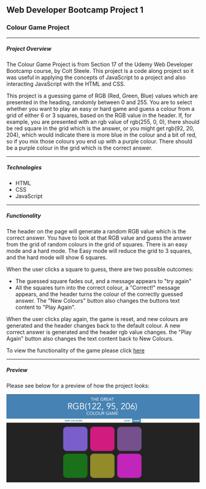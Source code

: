 ## Web Developer Bootcamp Project 1

### Colour Game Project

---

##### Project Overview

The Colour Game Project is from Section 17 of the Udemy Web Developer Bootcamp course, by Colt Steele. This project is a code along project so it was useful in applying the concepts of JavaScript to a project and also interacting JavaScript with the HTML and CSS. 

This project is a guessing game of RGB (Red, Green, Blue) values which are presented in the heading, randomly between 0 and 255. You are to select whether you want to play an easy or hard game and guess a colour from a grid of either 6 or 3 squares, based on the RGB value in the header. If, for example, you are presented with an rgb value of rgb(255, 0, 0), there should be red square in the grid which is the answer, or you might get rgb(92, 20, 204), which would indicate there is more blue in the colour and a bit of red, so if you mix those colours you end up with a purple colour. There should be a purple colour in the grid which is the correct answer. 

---

##### Technologies

* HTML
* CSS
* JavaScript

---

##### Functionality

The header on the page will generate a random RGB value which is the correct answer. You have to look at that RGB value and guess the answer from the grid of random colours in the grid of squares. There is an easy mode and a hard mode. The Easy mode will reduce the grid to 3 squares, and the hard mode will show 6 squares. 

When the user clicks a square to guess, there are two possible outcomes:

* The guessed square fades out, and a message appears to "try again"
* All the squares turn into the correct colour, a "Correct!" message appears, and the header turns the colour of the correctly guessed answer. The "New Colours" button also changes the buttons text content to "Play Again". 

When the user clicks play again, the game is reset, and new colours are generated and the header changes back to the default colour. A new correct answer is generated and the header rgb value changes. the "Play Again" button also changes the text content back to New Colours. 

To view the functionality of the game please click [here](https://z2np3.codesandbox.io/)

---

##### Preview

Please see below for a preview of how the project looks:

![Preview](https://github.com/CameronPaton/Images-Portfolio/blob/master/Colour_Game_Project.png?raw=true)
